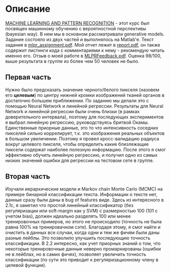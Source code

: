 # Описание 

[MACHINE LEARNING AND PATTERN RECOGNITION](http://www.inf.ed.ac.uk/teaching/courses/mlpr/2016/) - этот курс был посвящен машинному обучению с вероятностной перспективы (bayesian way). В нем мы в основном рассматривали generative models. Задание состояло из двух частей и выполнялось на Matlab'е. Текст задания в [mlpr_assignment.pdf](./mlpr_assignment.pdf). Мой отчет лежит в [report.pdf](./report.pdf), он также содержит листинги кода с комментариями к нему - рекомендую читать именно его. Отзыв о моей работе в [MLPRFeedback.pdf](./MLPRFeedback.pdf). Оценка 98/100, выше результата в группе из более чем 50 человек не было. 

## Первая часть 
Нужно было предсказать значение черного/белого пикселя (назовем его **целевым**) по центру нижней кромки изображений тканей органов в достаточно большем приближении. По заданию мы делали это с помощью Neural Network и линейной регрессии. Результаты для Neural Network и линейной регрессии были очень близки (в рамках доверительного интервала), поэтому для последующих экспериментов я выбрал линейную регрессию, руководствуясь бритвой Окамы. Единственные приорные данные, это то что интенсивность соседних пикселей сильно коррелирует, т.к. это изображения реальных объектов в большом увеличении. Поэтому я провел кросс-валидацию радиуса вокруг целевого пикселя, чтобы определить какие близлежащие пиксели содержат наиболее полезную информацию. После этого я смог эффективно обучить линейную регрессию, и получил одно из самых низких значений ошибки для регрессии на тестовом сете в группе. 

## Вторая часть
Изучали иерархические модели и Markov chain Monte Carlo (MCMC) на примере бинарной классификации текста. Информации о тексте нет, данные сразу были даны в bug of features виде. Здесь из интересного в 2.1с, я заметил что простой линейный классификатор (без регуляризации или soft-margin как у SVM) с размерностью 100 (101 с учетом bias), должен идеально разделять 100 или менее тренировочных примеров, но этого не происходило (точность не была равна 100% на тренировачном сэте). Благодаря этому, я смог найти и очистить в данных все случаи, когда одни и тем же фичям были даны разные лейблы. Это позволило улучшить последующию точность классификации. В 2.2 интересно, как учет приорных знаний о том, что некоторые тренировочные данные неверно промаркированы (ошибки не в лейблах, но в самих фичях), позволяет увеличить точность классификации (по сути это приводит к регуляризационному члену в целевой функции).


